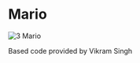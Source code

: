 # Mario

![3 Mario](https://github.com/user-attachments/assets/cdc0d404-e9e9-4918-8d4d-cfcc8cb41473)

Based code provided by Vikram Singh
